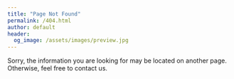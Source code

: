 ```yaml
---
title: "Page Not Found"
permalink: /404.html
author: default
header:
  og_image: /assets/images/preview.jpg
---
```


Sorry, the information you are looking for may be located on another page. Otherwise, feel free to
contact us.
